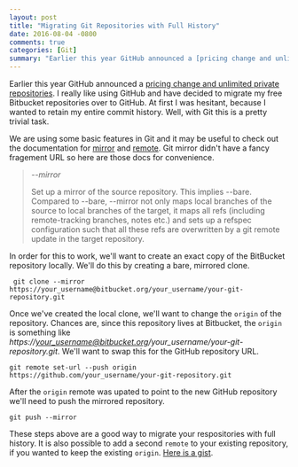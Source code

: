 ```yaml
---
layout: post
title: "Migrating Git Repositories with Full History"
date: 2016-08-04 -0800
comments: true
categories: [Git]
summary: "Earlier this year GitHub announced a [pricing change and unlimited private repositories](https://github.com/blog/2164-introducing-unlimited-private-repositories).  I really like using GitHub and have decided to migrate my free Bitbucket repositories over to GitHub.  At first I was hesitant, because I wanted to retain my entire commit history.  Well, with Git this is a pretty trivial task." 
---
```


Earlier this year GitHub announced a [pricing change and unlimited private repositories](https://github.com/blog/2164-introducing-unlimited-private-repositories).  I really like using GitHub and have decided to migrate my free Bitbucket repositories over to GitHub.  At first I was hesitant, because I wanted to retain my entire commit history.  Well, with Git this is a pretty trivial task.

We are using some basic features in Git and it may be useful to check out the documentation for [mirror](https://git-scm.com/docs/git-clone) and [remote](https://git-scm.com/docs/git-remote).  Git mirror didn't have a fancy fragement URL so here are those docs for convenience.

> *--mirror*
>
> Set up a mirror of the source repository. This implies --bare. Compared to --bare, --mirror not only maps local branches of the source to local branches of the target, it maps all refs (including remote-tracking branches, notes etc.) and sets up a refspec configuration such that all these refs are overwritten by a git remote update in the target repository.



In order for this to work, we'll want to create an exact copy of the BitBucket repository locally.  We'll do this by creating a bare, mirrored clone.

```
 git clone --mirror https://your_username@bitbucket.org/your_username/your-git-repository.git
```

Once we've created the local clone, we'll want to change the `origin` of the repository.  Chances are, since this repository lives at Bitbucket, the `origin` is something like _https://your_username@bitbucket.org/your_username/your-git-repository.git_.  We'll want to swap this for the GitHub repository URL.

```
git remote set-url --push origin https://github.com/your_username/your-git-repository.git
```

After the `origin` remote was upated to point to the new GitHub repository we'll need to push the mirrored repository.

```
git push --mirror
```

These steps above are a good way to migrate your respositories with full history.  It is also possible to add a second `remote` to your existing repository, if you wanted to keep the existing `origin`.  [Here is a gist](https://gist.github.com/sgmeyer/08dd70ab28fca53aeaef6de028918eba#file-add-remote-cmd).
